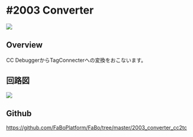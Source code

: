 # #2003 Converter

![](./img/2003_converter_cc2tc.jpg)

## Overview

CC DebuggerからTagConnecterへの変換をおこないます。

## 回路図

![](./img/2003_converter_cc2tc_sch.png)

## Github

https://github.com/FaBoPlatform/FaBo/tree/master/2003_converter_cc2tc
